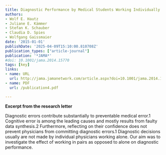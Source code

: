 ```yaml
---
title: Diagnostic Performance by Medical Students Working Individually or in Teams
authors:
- Wolf E. Hautz
- Juliane E. Kämmer
- Stefan K. Schauber
- Claudia D. Spies
- Wolfgang Gaissmaier
date: '2015-01-01'
publishDate: '2025-04-09T15:10:00.810708Z'
publication_types: ["article-journal"]
publication: '*JAMA*'
#doi: 10.1001/jama.2014.15770
tags: [key]
links:
- name: URL
  url: http://jama.jamanetwork.com/article.aspx?doi=10.1001/jama.2014.15770
- name: PDF
  url: /publication4.pdf

---
```


**Excerpt from the research letter**

Diagnostic errors contribute substantially to preventable medical error.1 Cognitive error is among the leading causes and mostly results from faulty data synthesis.2 Furthermore, reflecting on their confidence does not prevent physicians from committing diagnostic errors.1 Diagnostic decisions usually are not made by individual physicians working alone. Our aim was to investigate the effect of working in pairs as opposed to alone on diagnostic performance.